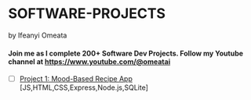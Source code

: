 # SOFTWARE-PROJECTS

by Ifeanyi Omeata

#### Join me as I complete 200+ Software Dev Projects. Follow my Youtube channel at https://www.youtube.com/@omeatai

- [ ] [Project 1: Mood-Based Recipe App](https://github.com/omeatai/SOFTWARE-PROJECTS/blob/main/projects/1-mood-based-recipe-app.md) [JS,HTML,CSS,Express,Node.js,SQLite]
